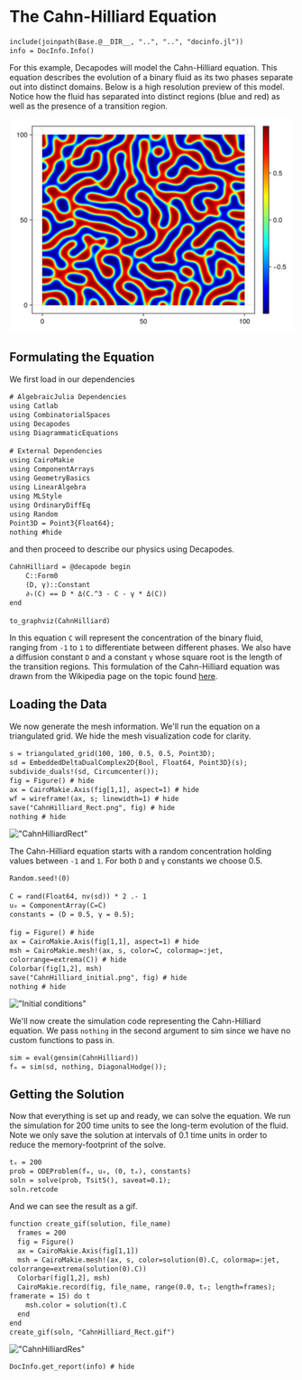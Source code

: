 # The Cahn-Hilliard Equation

```@setup INFO
include(joinpath(Base.@__DIR__, "..", "..", "docinfo.jl"))
info = DocInfo.Info()
```

For this example, Decapodes will model the Cahn-Hilliard equation. This equation describes the evolution of a binary fluid as its two phases separate out into distinct domains. Below is a high resolution preview of this model. Notice how the fluid has separated into distinct regions (blue and red) as well as the presence of a transition region.

!["Cahn Hilliard sample"](CahnHilliard_Final.jpg)

## Formulating the Equation

We first load in our dependencies

```@example DEC
# AlgebraicJulia Dependencies
using Catlab
using CombinatorialSpaces
using Decapodes
using DiagrammaticEquations

# External Dependencies
using CairoMakie
using ComponentArrays
using GeometryBasics
using LinearAlgebra
using MLStyle
using OrdinaryDiffEq
using Random
Point3D = Point3{Float64};
nothing #hide
```

and then proceed to describe our physics using Decapodes.

```@example DEC
CahnHilliard = @decapode begin
    C::Form0
    (D, γ)::Constant
    ∂ₜ(C) == D * Δ(C.^3 - C - γ * Δ(C))
end

to_graphviz(CahnHilliard)
```

In this equation `C` will represent the concentration of the binary fluid, ranging from `-1` to `1` to differentiate between different phases. We also have a diffusion constant `D` and a constant `γ` whose square root is the length of the transition regions. This formulation of the Cahn-Hilliard equation was drawn from the Wikipedia page on the topic found [here](https://en.wikipedia.org/wiki/Cahn%E2%80%93Hilliard_equation).

## Loading the Data

We now generate the mesh information. We'll run the equation on a triangulated grid. We hide the mesh visualization code for clarity.

```@example DEC
s = triangulated_grid(100, 100, 0.5, 0.5, Point3D);
sd = EmbeddedDeltaDualComplex2D{Bool, Float64, Point3D}(s);
subdivide_duals!(sd, Circumcenter());
fig = Figure() # hide
ax = CairoMakie.Axis(fig[1,1], aspect=1) # hide
wf = wireframe!(ax, s; linewidth=1) # hide
save("CahnHilliard_Rect.png", fig) # hide
nothing # hide
```

!["CahnHilliardRect"](CahnHilliard_Rect.png)

The Cahn-Hilliard equation starts with a random concentration holding values between `-1` and `1`. For both `D` and `γ` constants we choose 0.5.

```@example DEC
Random.seed!(0)

C = rand(Float64, nv(sd)) * 2 .- 1
u₀ = ComponentArray(C=C)
constants = (D = 0.5, γ = 0.5);

fig = Figure() # hide
ax = CairoMakie.Axis(fig[1,1], aspect=1) # hide
msh = CairoMakie.mesh!(ax, s, color=C, colormap=:jet, colorrange=extrema(C)) # hide
Colorbar(fig[1,2], msh)
save("CahnHilliard_initial.png", fig) # hide
nothing # hide
```

!["Initial conditions"](CahnHilliard_initial.png)

We'll now create the simulation code representing the Cahn-Hilliard equation. We pass `nothing` in the second argument to sim since we have no custom functions to pass in.

```@example DEC
sim = eval(gensim(CahnHilliard))
fₘ = sim(sd, nothing, DiagonalHodge());
```

## Getting the Solution

Now that everything is set up and ready, we can solve the equation. We run the simulation for 200 time units to see the long-term evolution of the fluid. Note we only save the solution at intervals of 0.1 time units in order to reduce the memory-footprint of the solve.

```@example DEC
tₑ = 200
prob = ODEProblem(fₘ, u₀, (0, tₑ), constants)
soln = solve(prob, Tsit5(), saveat=0.1);
soln.retcode
```

And we can see the result as a gif.

```@setup DEC
function create_gif(solution, file_name)
  frames = 200
  fig = Figure()
  ax = CairoMakie.Axis(fig[1,1])
  msh = CairoMakie.mesh!(ax, s, color=solution(0).C, colormap=:jet, colorrange=extrema(solution(0).C))
  Colorbar(fig[1,2], msh)
  CairoMakie.record(fig, file_name, range(0.0, tₑ; length=frames); framerate = 15) do t
    msh.color = solution(t).C
  end
end
create_gif(soln, "CahnHilliard_Rect.gif")
```

!["CahnHilliardRes"](CahnHilliard_Rect.gif)

```@example INFO
DocInfo.get_report(info) # hide
```
